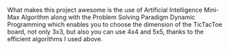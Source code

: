 What makes this project awesome is the use of Artificial Intelligence Mini-Max Algorithm along with the Problem Solving Paradigm Dynamic Programming which enables you to choose the dimension of the TicTacToe board, not only 3x3, but also you can use 4x4 and 5x5, thanks to the efficient algorithms I used above.
